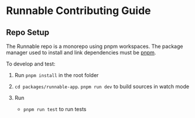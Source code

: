 # Runnable Contributing Guide

## Repo Setup

The Runnable repo is a monorepo using pnpm workspaces. The package manager used to install and link dependencies must be [pnpm](https://pnpm.io/).

To develop and test:

1. Run `pnpm install` in the root folder

2. `cd packages/runnable-app`. `pnpm run dev` to build sources in watch mode

3. Run
   - `pnpm run test` to run tests
